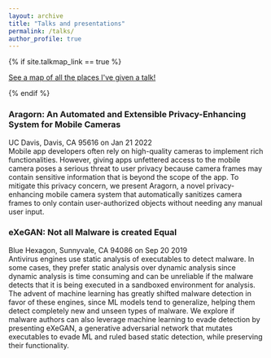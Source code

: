 ```yaml
---
layout: archive
title: "Talks and presentations"
permalink: /talks/
author_profile: true
---
```


{% if site.talkmap_link == true %}

<p style="text-decoration:underline;"><a href="/talkmap.html">See a map of all the places I've given a talk!</a></p>

{% endif %}

### Aragorn: An Automated and Extensible Privacy-Enhancing System for Mobile Cameras
UC Davis, Davis, CA 95616 on Jan 21 2022  
Mobile app developers often rely on high-quality
cameras to implement rich functionalities. However, giving apps
unfettered access to the mobile camera poses a serious threat
to user privacy because camera frames may contain sensitive
information that is beyond the scope of the app. To mitigate this
privacy concern, we present Aragorn, a novel privacy-enhancing
mobile camera system that automatically sanitizes camera frames
to only contain user-authorized objects without needing any
manual user input.

### eXeGAN: Not all Malware is created Equal
Blue Hexagon, Sunnyvale, CA 94086 on Sep 20 2019    
Antivirus engines use static analysis of executables to detect malware. In some cases, they prefer
static analysis over dynamic analysis since dynamic analysis is time consuming and can be unreliable
if the malware detects that it is being executed in a sandboxed environment for analysis. The advent of
machine learning has greatly shifted malware detection in favor of these engines, since ML models tend
to generalize, helping them detect completely new and unseen types of malware. We explore if malware
authors can also leverage machine learning to evade detection by presenting eXeGAN, a generative adversarial
network that mutates executables to evade ML and ruled based static detection, while preserving their
functionality.